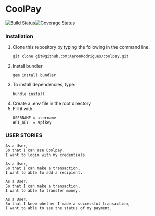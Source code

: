 # CoolPay

[![Build Status](https://travis-ci.org/AaronRodrigues/coolpay.svg?branch=master)](https://github.com/AaronRodrigues/coolpay)[![Coverage Status](https://coveralls.io/repos/github/AaronRodrigues/coolpay/badge.svg?branch=master)](https://coveralls.io/github/AaronRodrigues/coolpay?branch=master)

### Installation

1. Clone this repository by typing the following in the command line.
   ```
   git clone git@github.com:AaronRodrigues/coolpay.git
   ```
2. Install bundler
   ```
   gem install bundler
   ```
3. To install dependencies, type:
   ```
   bundle install
   ```
4. Create a .env file in the root directory
5. Fill it with 
   ```
   USERNAME = username
   API_KEY  = apikey
   ```
### USER STORIES

```
As a User,
So that I can use Coolpay,
I want to login with my credentials.

As a User,
So that I can make a transaction,
I want to able to add a recipient.

As a User,
So that I can make a transaction,
I want to able to transfer money.

As a User,
So that I know whether I made a successful transaction,
I want to able to see the status of my payment.
```